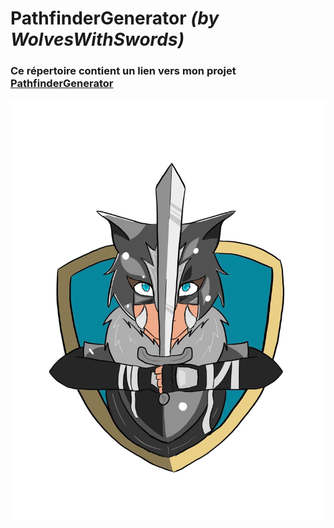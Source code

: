 # PathfinderGenerator *(by WolvesWithSwords)*
### Ce répertoire contient un lien vers mon projet [PathfinderGenerator](https://github.com/WolvesWithSword/PathfinderGenerator)
![WolvesWithSwords](https://github.com/WolvesWithSword/PathfinderGenerator/blob/master/Ressources/106195647_192445055519523_575258899687482864_n.jpg)  
